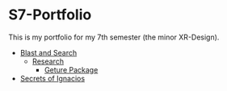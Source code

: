 # S7-Portfolio
This is my portfolio for my 7th semester (the minor XR-Design).

- [Blast and Search](1.%20Blast%20and%20Search)
  - [Research](1.%20Blast%20and%20Search/1.%20Research)
    - [Geture Package](1.%20Blast%20and%20Search/1.%20Research/1.%20Gesture%20Package.md) 
- [Secrets of Ignacios](2.%20Secrets%20of%20Ignacios)
